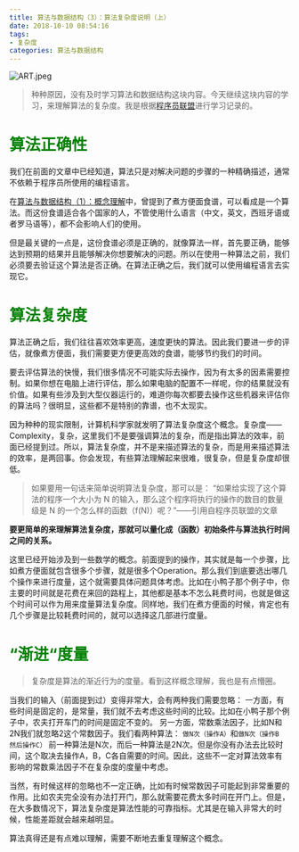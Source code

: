 ```yaml
---
title: 算法与数据结构（3）：算法复杂度说明（上）
date: 2018-10-10 08:54:16
tags:
- 复杂度
categories: 算法与数据结构
---
```


![ART.jpeg](https://upload-images.jianshu.io/upload_images/3478485-a478ee5c310cda89.jpeg?imageMogr2/auto-orient/strip%7CimageView2/2/w/1240)
>种种原因，没有及时学习算法和数据结构这块内容。今天继续这块内容的学习，来理解算法的复杂度。我是根据[程序员联盟](https://www.jianshu.com/p/14982c42b2d8)进行学习记录的。



<!--less-->

# <font color="green">算法正确性</font>
我们在前面的文章中已经知道，算法只是对解决问题的步骤的一种精确描述，通常不依赖于程序员所使用的编程语言。

在[算法与数据结构（1）：概念理解](https://www.jianshu.com/p/8efb49cb0194)中，曾提到了煮方便面食谱，可以看成是一个算法。而这份食谱适合各个国家的人，不管使用什么语言（中文，英文，西班牙语或者罗马语等），都不会影响人们的使用。

但是最关键的一点是，这份食谱必须是正确的，就像算法一样，首先要正确，能够达到预期的结果并且能够解决你想要解决的问题。所以在使用一种算法之前，我们必须要去验证这个算法是否正确。在算法正确之后，我们就可以使用编程语言去实现它。

# <font color="green">算法复杂度</font>
算法正确之后，我们往往喜欢效率更高，速度更快的算法。因此我们要进一步的评估，就像煮方便面，我们需要更方便更高效的食谱，能够节约我们的时间。

要去评估算法的快慢，我们很多情况不可能实际去操作，因为有太多的因素需要控制。如果你想在电脑上进行评估，那么如果电脑的配置不一样呢，你的结果就没有价值。如果有些涉及到大型仪器运行的，难道你每次都要去操作这些机器来评估你的算法吗？很明显，这些都不是特别的靠谱，也不太现实。

因为种种的现实限制，计算机科学家就发明了算法复杂度这个概念。复杂度——Complexity，复杂，这里我们不是要强调算法的复杂，而是指出算法的效率，前面已经提到过。所以，算法复杂度，并不是来描述算法的复杂，而是用来描述算法的效率，是两回事。你会发现，有些算法理解起来很难，很复杂，但是复杂度却很低。

> 如果要用一句话来简单说明算法复杂度，那可以是：
> “如果给实现了这个算法的程序一个大小为 N 的输入，那么这个程序将执行的操作的数目的数量级是 N 的一个怎么样的函数（f(N)）呢？”——引用自程序员联盟的文章

**要更简单的来理解算法复杂度，那就可以量化成（函数）初始条件与算法执行时间之间的关系。**

这里已经开始涉及到一些数学的概念。前面提到的操作，其实就是每一个步骤，比如煮方便面就包含很多个步骤，就是很多个Operation。那么我们到底要选出哪几个操作来进行度量，这个就需要具体问题具体考虑。比如在小鸭子那个例子中，你主要的时间就是花费在来回的路程上，其他都是基本不怎么耗费时间，也就是做这个时间可以作为用来度量算法复杂度。同样地，我们在煮方便面的时候，肯定也有几个步骤是比较耗费时间的，就可以选择这几部进行度量。

# <font color="green">“渐进“度量</font>

> 复杂度是算法的渐近行为的度量。看到这样概念理解，我也是有点懵圈。

当我们的输入（前面提到过）变得非常大，会有两种我们需要忽略：
一方面，有些时间是固定的，是常量，我们就不去考虑这些时间的比较。比如在小鸭子那个例子中，农夫打开车门的时间是固定不变的。
另一方面，常数乘法因子，比如N和2N我们就忽略2这个常数因子。我们看两种算法：
`做N次（操作A）`和`做N次（操作B 然后操作C）`
前一种算法是N次，而后一种算法是2N次。但是你没有办法去比较时间，这个取决去操作A，B，C各自需要的时间。因此，这些不一定对算法效率有影响的常数乘法因子不在复杂度的度量中考虑。

当然，有时候这样的忽略也不一定正确，比如有时候常数因子可能起到非常重要的作用。比如农夫完全没有办法打开门，那么就需要花费太多时间在开门上。但是，在大多数情况下，算法复杂度是算法性能的可靠指标。尤其是在输入非常大的时候，性能差距就会越来越明显。

算法真得还是有点难以理解，需要不断地去重复理解这个概念。